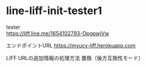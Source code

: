 # line-liff-init-tester1

tester  
https://liff.line.me/1654102793-OpgpwjVw  
  
エンドポイントURL
https://myucy-liff.herokuapp.com

LIFF URLの追加情報の処理方法
置換（後方互換性モード）
